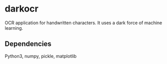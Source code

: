 # darkocr
OCR application for handwritten characters. It uses a dark force of machine learning.

## Dependencies
Python3, numpy, pickle, matplotlib